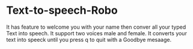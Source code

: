 # Text-to-speech-Robo
It has feature to welcome you with your name then conver all your typed Text into speech.
It support two voices male and female.
It converts your text into speeck until you press q to quit with a Goodbye mesaage.

